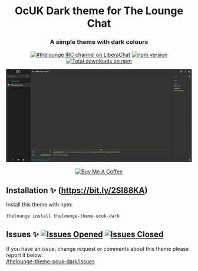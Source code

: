 <h1 align="center">
	OcUK Dark theme for The Lounge Chat
</h1>

<h3 align="center">
	A simple theme with dark colours
</h3>
<p align="center">
	<a href="https://demo.thelounge.chat/"><img
		alt="#thelounge IRC channel on LiberaChat"
		src="https://img.shields.io/badge/libera.chat-%23thelounge-415364.svg?colorA=ff9e18"></a>
	<a href="https://www.npmjs.com/package/thelounge-theme-ocuk-dark"><img
		alt="npm version"
		src="https://img.shields.io/npm/v/thelounge-theme-ocuk-dark"></a>
	<a href="https://npm-stat.com/charts.html?package=thelounge-theme-ocuk-dark&from=2016-02-12"><img
		alt="Total downloads on npm"
		src="https://img.shields.io/npm/dy/thelounge-theme-ocuk-dark.svg?colorA=333a41&colorB=007dc7&maxAge=3600&label=Downloads"></a>
</p>

<p align="center">
	<img src="Screenshots/Screenshot1.png" alt="Screenshot of the OcUK Dark theme for The Lounge Chat">
</p>

<p align="center">
<a href="https://www.buymeacoffee.com/zen262176" target="_blank"><img src="https://lounge-group.co.uk/by-me-a-coffee.png" alt="Buy Me A Coffee"></a>
</p>

## Installation :sparkles: (https://bit.ly/2SI88KA)
Install this theme with npm:

```sh
thelounge install thelounge-theme-ocuk-dark
```

## Issues :sparkles: <a href="https://github.com/el-profesor926/thelounge-theme-ocuk-dark/issues?q=is%3Aopen+is%3Aissue"> <img alt="Issues Opened" src="https://img.shields.io/github/issues/el-profesor926/thelounge-theme-ocuk-dark?color=green&style=plastic"></a> <a href="https://github.com/el-profesor926/thelounge-theme-ocuk-dark/issues?q=is%3Aissue+is%3Aclosed"> <img alt="Issues Closed" src="https://img.shields.io/github/issues-closed/el-profesor926/thelounge-theme-ocuk-dark?color=orange&style=plastic"></a> <br />
If you have an issue, change request or comments about this theme please report it below:<br/>
<a href="https://github.com/el-profesor926/thelounge-theme-ocuk-dark/issues">/thelounge-theme-ocuk-dark/issues</a>
